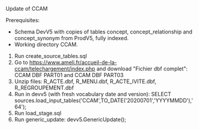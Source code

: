 Update of CCAM

Prerequisites:
- Schema DevV5 with copies of tables concept, concept_relationship and concept_synonym from ProdV5, fully indexed.
- Working directory CCAM.

1. Run create_source_tables.sql
2. Go to https://www.ameli.fr/accueil-de-la-ccam/telechargement/index.php and download "Fichier dbf complet": CCAM DBF PART01 and CCAM DBF PART03
3. Unzip files: R_ACTE.dbf, R_MENU.dbf, R_ACTE_IVITE.dbf, R_REGROUPEMENT.dbf
4. Run in devv5 (with fresh vocabulary date and version): SELECT sources.load_input_tables('CCAM',TO_DATE('20200701','YYYYMMDD'),'64');
5. Run load_stage.sql
6. Run generic_update: devv5.GenericUpdate();